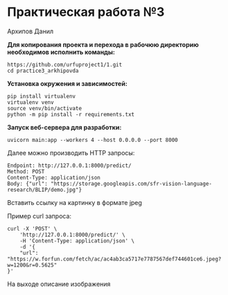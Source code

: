 # Практическая работа №3
Архипов Данил

**Для копирования проекта и перехода в рабочюю директорию необходимов исполнить команды:**

    https://github.com/urfuproject1/1.git
    cd practice3_arkhipovda


**Установка окружения и зависимостей:**

    pip install virtualenv
    virtualenv venv
    source venv/bin/activate
    python -m pip install -r requirements.txt

**Запуск веб-сервера для разработки:**

    uvicorn main:app --workers 4 --host 0.0.0.0 --port 8000

Далее можно производить HTTP запросы:

    Endpoint: http://127.0.0.1:8000/predict/
    Method: POST
    Content-Type: application/json
    Body: {"url": "https://storage.googleapis.com/sfr-vision-language-research/BLIP/demo.jpg"}

Вставить ссылку на картинку в формате jpeg

Пример curl запроса:

    curl -X 'POST' \
        'http://127.0.0.1:8000/predict/' \
        -H 'Content-Type: application/json' \
        -d '{
        "url": "https://w.forfun.com/fetch/ac/ac4ab3ca5717e7787567def744601ce6.jpeg?w=1200&r=0.5625"
    }'

На выходе описание изображения
